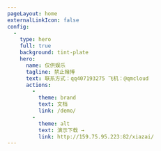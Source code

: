 ```yaml
---
pageLayout: home
externalLinkIcon: false
config:
  -
    type: hero
    full: true
    background: tint-plate
    hero:
      name: 仅供娱乐
      tagline: 禁止赌博
      text: 联系方式：qq407193275 飞机：@qmcloud
      actions:
        -
          theme: brand
          text: 文档
          link: /demo/
        -
          theme: alt
          text: 演示下载 →
          link: http://159.75.95.223:82/xiazai/
---
```


